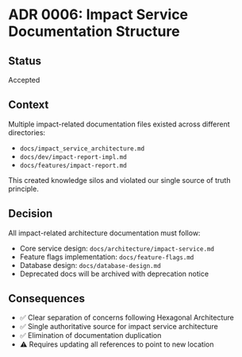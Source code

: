 # ADR 0006: Impact Service Documentation Structure

## Status
Accepted

## Context
Multiple impact-related documentation files existed across different directories:
- `docs/impact_service_architecture.md`
- `docs/dev/impact-report-impl.md`
- `docs/features/impact-report.md`

This created knowledge silos and violated our single source of truth principle.

## Decision
All impact-related architecture documentation must follow:
- Core service design: `docs/architecture/impact-service.md`
- Feature flags implementation: `docs/feature-flags.md`
- Database design: `docs/database-design.md`
- Deprecated docs will be archived with deprecation notice

## Consequences
- ✅ Clear separation of concerns following Hexagonal Architecture
- ✅ Single authoritative source for impact service architecture
- ✅ Elimination of documentation duplication
- ⚠️ Requires updating all references to point to new location